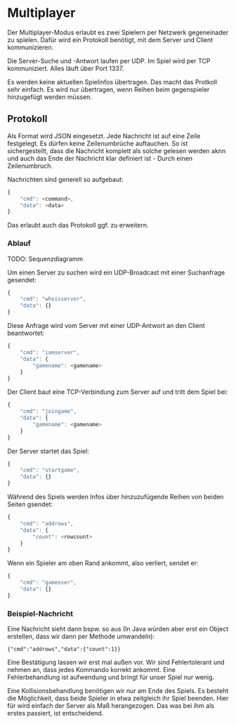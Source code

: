 # Multiplayer

Der Multiplayer-Modus erlaubt es zwei Spielern per Netzwerk gegeneinader zu spielen. Dafür wird ein Protokoll benötigt, mit dem Server und Client kommunizieren.

Die Server-Suche und -Antwort laufen per UDP. Im Spiel wird per TCP kommuniziert. Alles läuft über Port 1337.

Es werden keine aktuellen Spielinfos übertragen. Das macht das Protkoll sehr einfach. Es wird nur übertragen, wenn Reihen beim gegenspieler hinzugefügt werden müssen.

## Protokoll

Als Format wird JSON eingesetzt. Jede Nachricht ist auf eine Zeile festgelegt. Es dürfen keine Zeilenumbrüche auftauchen. So ist sichergestellt, dass die Nachricht komplett als solche gelesen werden aknn und auch das Ende der Nachricht klar definiert ist - Durch einen Zeilenumbruch.

Nachrichten sind generell so aufgebaut:

```javascript
{
    "cmd": <command>,
    "data": <data>
}
```
Das erlaubt auch das Protokoll ggf. zu erweitern.

### Ablauf

TODO: Sequenzdiagramm

Um einen Server zu suchen wird ein UDP-Broadcast mit einer Suchanfrage gesendet:

```javascript
{
    "cmd": "whoisserver",
    "data": {}
}
```

Diese Anfrage wird vom Server mit einer UDP-Antwort an den Client beantwortet:

```javascript
{
    "cmd": "iamserver",
    "data": {
    	"gamename": <gamename>
    }
}
```

Der Client baut eine TCP-Verbindung zum Server auf und tritt dem Spiel bei:

```javascript
{
    "cmd": "joingame",
    "data": {
    	"gamename": <gamename>
    }
}
```

Der Server startet das Spiel:

```javascript
{
    "cmd": "startgame",
    "data": {}
}
```

Während des Spiels werden Infos über hinzuzufügende Reihen von beiden Seiten gsendet:

```javascript
{
    "cmd": "addrows",
    "data": {
    	"count": <rowcount>
    }
}
```

Wenn ein Spieler am oben Rand ankommt, also verliert, sendet er:

```javascript
{
    "cmd": "gameover",
    "data": {}
}
```
### Beispiel-Nachricht

Eine Nachricht sieht dann bspw. so aus (In Java würden aber erst ein Object erstellen, dass wir dann per Methode umwandeln):

```
{"cmd":"addrows","data":{"count":1}}
```

Eine Bestätigung lassen wir erst mal außen vor. Wir sind Fehlertolerant und nehmen an, dass jedes Kommando korrekt ankommt. Eine Fehlerbehandlung ist aufwendung und bringt für unser Spiel nur wenig. 

Eine Kollisionsbehandlung benötigen wir nur am Ende des Spiels. Es besteht die Möglichkeit, dass beide Spieler in etwa zeitgleich ihr Spiel beenden. Hier für wird einfach der Server als Maß herangezogen. Das was bei ihm als erstes passiert, ist entscheidend.